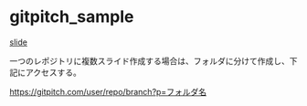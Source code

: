 # gitpitch_sample

[slide](https://gitpitch.com/Algo1970/gitpitch_sample/branch?p=lecture_meeting201807#)  


一つのレポジトリに複数スライド作成する場合は、フォルダに分けて作成し、下記にアクセスする。

https://gitpitch.com/user/repo/branch?p=フォルダ名
